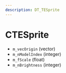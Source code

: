 ```yaml
---
description: DT_TESprite
---
```


# CTESprite


* `m_vecOrigin` (vector)
* `m_nModelIndex` (integer)
* `m_fScale` (float)
* `m_nBrightness` (integer)
